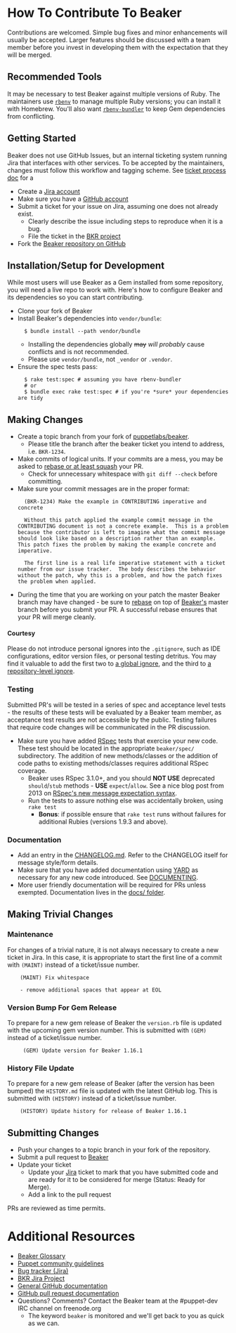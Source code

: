 # How To Contribute To Beaker

Contributions are welcomed. Simple bug fixes and minor enhancements will usually be accepted. Larger features should be discussed with a team member before you invest in developing them with the expectation that they will be merged.

## Recommended Tools

It may be necessary to test Beaker against multiple versions of Ruby. The maintainers use [`rbenv`](https://github.com/rbenv/rbenv) to manage multiple Ruby versions; you can install it with Homebrew. You'll also want [`rbenv-bundler`](https://github.com/carsomyr/rbenv-bundler) to keep Gem dependencies from conflicting.

## Getting Started

Beaker does not use GitHub Issues, but an internal ticketing system running Jira that interfaces with other services. To be accepted by the maintainers, changes must follow this workflow and tagging scheme. See [ticket process doc](docs/concepts/ticket_process.md) for a

* Create a [Jira account](http://tickets.puppetlabs.com)
* Make sure you have a [GitHub account](https://github.com/signup/free)
* Submit a ticket for your issue on Jira, assuming one does not already exist.
  * Clearly describe the issue including steps to reproduce when it is a bug.
  * File the ticket in the [BKR project](https://tickets.puppetlabs.com/issues/?jql=project%20%3D%20BKR)
* Fork the [Beaker repository on GitHub](https://github.com/puppetlabs/beaker)

## Installation/Setup for Development

While most users will use Beaker as a Gem installed from some repository, you will need a live repo to work with. Here's how to configure Beaker and its dependencies so you can start contributing.

* Clone your fork of Beaker
* Install Beaker's dependencies into `vendor/bundle`:
  ```console
    $ bundle install --path vendor/bundle
  ```
  * Installing the dependencies globally ~~may~~ *will probably* cause conflicts and is not recommended.
  * Please use `vendor/bundle`, not `_vendor` or `.vendor`.
* Ensure the spec tests pass:
  ```console
    $ rake test:spec # assuming you have rbenv-bundler
    # or
    $ bundle exec rake test:spec # if you're *sure* your dependencies are tidy
  ```

## Making Changes

* Create a topic branch from your fork of [puppetlabs/beaker](https://github.com/puppetlabs/beaker).
  * Please title the branch after the beaker ticket you intend to address, i.e. `BKR-1234`.
* Make commits of logical units. If your commits are a mess, you may be asked to [rebase or at least squash](https://git-scm.com/book/en/v2/Git-Tools-Rewriting-History) your PR.
  * Check for unnecessary whitespace with `git diff --check` before committing.
* Make sure your commit messages are in the proper format:
  ```
    (BKR-1234) Make the example in CONTRIBUTING imperative and concrete

    Without this patch applied the example commit message in the CONTRIBUTING document is not a concrete example.  This is a problem because the contributor is left to imagine what the commit message should look like based on a description rather than an example.  This patch fixes the problem by making the example concrete and imperative.

    The first line is a real life imperative statement with a ticket number from our issue tracker.  The body describes the behavior without the patch, why this is a problem, and how the patch fixes the problem when applied.
  ```
* During the time that you are working on your patch the master Beaker branch may have changed - be sure to [rebase](http://git-scm.com/book/en/Git-Branching-Rebasing) on top of [Beaker's](https://github.com/puppetlabs/beaker) master branch before you submit your PR.  A successful rebase ensures that your PR will merge cleanly.

#### Courtesy

Please do not introduce personal ignores into the `.gitignore`, such as IDE configurations, editor version files, or personal testing detritus. You may find it valuable to add the first two to [a global ignore](https://help.github.com/articles/ignoring-files/#create-a-global-gitignore), and the third to [a repository-level ignore](https://help.github.com/articles/ignoring-files/#explicit-repository-excludes).

### Testing

Submitted PR's will be tested in a series of spec and acceptance level tests - the results of these tests will be evaluated by a Beaker team member, as acceptance test results are not accessible by the public. Testing failures that require code changes will be communicated in the PR discussion.

* Make sure you have added [RSpec](http://rspec.info/) tests that exercise your new code.  These test should be located in the appropriate `beaker/spec/` subdirectory.  The addition of new methods/classes or the addition of code paths to existing methods/classes requires additional RSpec coverage.
  * Beaker uses RSpec 3.1.0+, and you should **NOT USE** deprecated `should`/`stub` methods - **USE** `expect`/`allow`. See a nice blog post from 2013 on [RSpec's new message expectation syntax](http://teaisaweso.me/blog/2013/05/27/rspecs-new-message-expectation-syntax/).
  * Run the tests to assure nothing else was accidentally broken, using `rake test`
    * **Bonus**: if possible ensure that `rake test` runs without failures for additional Rubies (versions 1.9.3 and above).

### Documentation

* Add an entry in the [CHANGELOG.md](CHANGELOG.md). Refer to the CHANGELOG itself for message style/form details.
* Make sure that you have added documentation using [YARD](http://yardoc.org/) as necessary for any new code introduced. See [DOCUMENTING](DOCUMENTING.md).
* More user friendly documentation will be required for PRs unless exempted. Documentation lives in the [docs/ folder](docs).

## Making Trivial Changes

### Maintenance

For changes of a trivial nature, it is not always necessary to create a new ticket in Jira. In this case, it is appropriate to start the first line of a commit with `(MAINT)` instead of a ticket/issue number.

````
    (MAINT) Fix whitespace

    - remove additional spaces that appear at EOL
````

### Version Bump For Gem Release

To prepare for a new gem release of Beaker the `version.rb` file is updated with the upcoming gem version number.  This is submitted with `(GEM)` instead of a ticket/issue number.

````
     (GEM) Update version for Beaker 1.16.1
````

### History File Update

To prepare for a new gem release of Beaker (after the version has been bumped) the `HISTORY.md` file is updated with the latest GitHub log.  This is submitted with `(HISTORY)` instead of a ticket/issue number.

````
    (HISTORY) Update history for release of Beaker 1.16.1
````

## Submitting Changes

* Push your changes to a topic branch in your fork of the repository.
* Submit a pull request to [Beaker](https://github.com/puppetlabs/beaker)
* Update your ticket
  * Update your [Jira](https://tickets.puppetlabs.com/issues/?jql=project%20%3D%20BKR) ticket to mark that you have submitted code and are ready for it to be considered for merge (Status: Ready for Merge).
  * Add a link to the pull request

PRs are reviewed as time permits.

# Additional Resources

* [Beaker Glossary](docs/concetps/glossary.md)
* [Puppet community guidelines](https://docs.puppet.com/community/community_guidelines.html)
* [Bug tracker (Jira)](http://tickets.puppetlabs.com)
* [BKR Jira Project](https://tickets.puppetlabs.com/issues/?jql=project%20%3D%20BKR)
* [General GitHub documentation](http://help.github.com/)
* [GitHub pull request documentation](http://help.github.com/send-pull-requests/)
* Questions?  Comments?  Contact the Beaker team at the #puppet-dev IRC channel on freenode.org
  * The keyword `beaker` is monitored and we'll get back to you as quick as we can.
